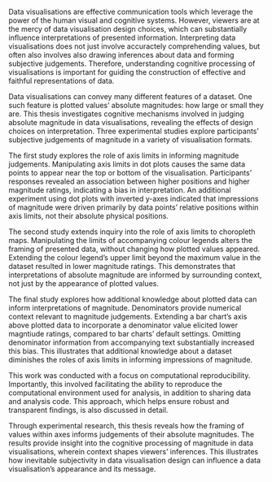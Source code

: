 Data visualisations are effective communication tools which leverage the power of the human visual and cognitive systems. However, viewers are at the mercy of data visualisation design choices, which can substantially influence interpretations of presented information. Interpreting data visualisations does not just involve accuractely comprehending values, but often also involves also drawing inferences about data and forming subjective judgements. Therefore, understanding cognitive processing of visualisations is important for guiding the construction of effective and faithful representations of data.

Data visualisations can convey many different features of a dataset. One such feature is plotted values’ absolute magnitudes: how large or small they are. This thesis investigates cognitive mechanisms involved in judging absolute magnitude in data visualisations, revealing the effects of design choices on interpretation. Three experimental studies explore participants’ subjective judgements of magnitude in a variety of visualisation formats.

The first study explores the role of axis limits in informing magnitude judgements. Manipulating axis limits in dot plots causes the same data points to appear near the top or bottom of the visualisation. Participants’ responses revealed an association between higher positions and higher magnitude ratings, indicating a bias in interpretation. An additional experiment using dot plots with inverted y-axes indicated that impressions of magnitude were driven primarily by data points’ relative positions within axis limits, not their absolute physical positions.

The second study extends inquiry into the role of axis limits to choropleth maps. Manipulating the limits of accompanying colour legends alters the framing of presented data, without changing how plotted values appeared. Extending the colour legend’s upper limit beyond the maximum value in the dataset resulted in lower magnitude ratings. This demonstrates that interpretations of absolute magnitude are informed by surrounding context, not just by the appearance of plotted values.

The final study explores how additional knowledge about plotted data can inform interpretations of magnitude. Denominators provide numerical context relevant to magnitude judgements. Extending a bar chart’s axis above plotted data to incorporate a denominator value elicited lower magntiude ratings, compared to bar charts’ default settings. Omitting denominator information from accompanying text substantially increased this bias. This illustrates that additional knowledge about a dataset diminishes the roles of axis limits in informing impressions of magnitude.

This work was conducted with a focus on computational reproducibility. Importantly, this involved facilitating the ability to reproduce the computational environment used for analysis, in addition to sharing data and analysis code. This approach, which helps ensure robust and transparent findings, is also discussed in detail.

Through experimental research, this thesis reveals how the framing of values within axes informs judgements of their absolute magnitudes. The results provide insight into the cognitive processing of magnitude in data visualisations, wherein context shapes viewers’ inferences. This illustrates how inevitable subjectivity in data visualisation design can influence a data visualisation’s appearance and its message.